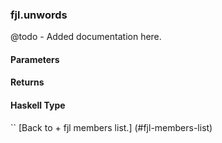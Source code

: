### fjl.unwords
@todo - Added documentation here.

#### Parameters

#### Returns
 
#### Haskell Type
``
[Back to  + fjl members list.]
(#fjl-members-list)
